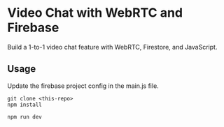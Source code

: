 # Video Chat with WebRTC and Firebase

Build a 1-to-1 video chat feature with WebRTC, Firestore, and JavaScript. 
## Usage

Update the firebase project config in the main.js file. 

```
git clone <this-repo>
npm install

npm run dev
```
